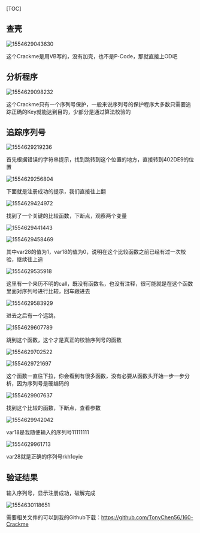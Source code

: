[TOC]

## 查壳

![1554629043630](assets/1554629043630.png)

这个Crackme是用VB写的，没有加壳，也不是P-Code，那就直接上OD吧

## 分析程序

![1554629098232](assets/1554629098232.png)

这个Crackme只有一个序列号保护，一般来说序列号的保护程序大多数只需要追踪正确的Key就能达到目的，少部分是通过算法校验的

## 追踪序列号

![1554629219236](assets/1554629219236.png)

首先根据错误的字符串提示，找到跳转到这个位置的地方，直接转到402DE9的位置

![1554629256804](assets/1554629256804.png)

下面就是注册成功的提示，我们直接往上翻

![1554629424972](assets/1554629424972.png)

找到了一个关键的比较函数，下断点，观察两个变量

![1554629441443](assets/1554629441443.png)

![1554629458469](assets/1554629458469.png)

其中var28的值为1，var18的值为0，说明在这个比较函数之前已经有过一次校验，继续往上追

![1554629535918](assets/1554629535918.png)

这里有一个来历不明的call，既没有函数名，也没有注释，很可能就是在这个函数里面对序列号进行比较，回车跟进去

![1554629583929](assets/1554629583929.png)

进去之后有一个远跳，

![1554629607789](assets/1554629607789.png)

跳到这个函数，这个才是真正的校验序列号的函数

![1554629702522](assets/1554629702522.png)

![1554629721697](assets/1554629721697.png)

这个函数一直往下拉，你会看到有很多函数，没有必要从函数头开始一步一步分析，因为序列号是硬编码的

![1554629907637](assets/1554629907637.png)

找到这个比较的函数，下断点，查看参数

![1554629942042](assets/1554629942042.png)

var18是我随便输入的序列号11111111

![1554629961713](assets/1554629961713.png)

var28就是正确的序列号rkh1oyie

## 验证结果

输入序列号，显示注册成功，破解完成

![1554630118651](assets/1554630118651.png)

需要相关文件的可以到我的Github下载：https://github.com/TonyChen56/160-Crackme